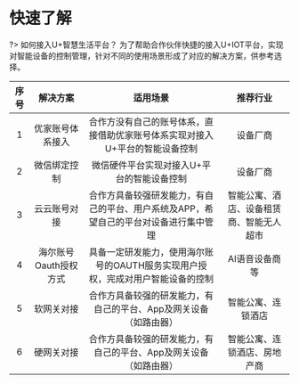 # 快速了解

?> 如何接入U+智慧生活平台？ 为了帮助合作伙伴快捷的接入U+IOT平台，实现对智能设备的控制管理，针对不同的使用场景形成了对应的解决方案，供参考选择。


序号|解决方案|适用场景|推荐行业
:-:|:-:|:-:|:-:
1|优家账号体系接入|合作方没有自己的账号体系，直接借助优家账号体系实现对接入U+平台的智能设备控制|设备厂商
2|微信绑定控制|微信硬件平台实现对接入U+平台的智能设备控制|设备厂商
3|云云账号对接|合作方具备较强研发能力，有自己的平台、用户系统及APP，希望自己的平台对设备进行集中管理|智能公寓、酒店、设备租赁商、智能无人超市|
4|海尔账号Oauth授权方式|具备一定研发能力，使用海尔账号的OAUTH服务实现用户授权，完成对用户智能设备的控制|AI语音设备商等
5|软网关对接|合作方具备较强的研发能力，有自己的平台、App及网关设备（如路由器）|智能公寓、连锁酒店 
6|硬网关对接|合作方具备较强的研发能力，有自己的平台、App及网关设备（如路由器）|智能公寓、连锁酒店、房地产商  